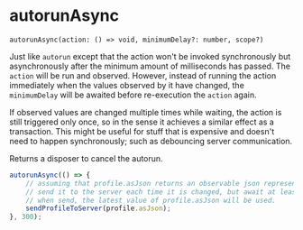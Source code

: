 # autorunAsync

`autorunAsync(action: () => void, minimumDelay?: number, scope?)`

Just like `autorun` except that the action won't be invoked synchronously but asynchronously after the minimum amount of milliseconds has passed.
The `action` will be run and observed.
However, instead of running the action immediately when the values observed by it have changed, the `minimumDelay` will be awaited before re-execution the `action` again.

If observed values are changed multiple times while waiting, the action is still triggered only once, so in the sense it achieves a similar effect as a transaction.
This might be useful for stuff that is expensive and doesn't need to happen synchronously; such as debouncing server communication.

Returns a disposer to cancel the autorun.

```javascript
autorunAsync(() => {
	// assuming that profile.asJson returns an observable json representation of profile,
	// send it to the server each time it is changed, but await at least 300mseconds before sending it
	// when send, the latest value of profile.asJson will be used.
	sendProfileToServer(profile.asJson);
}, 300);
```